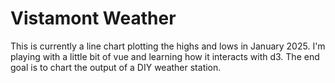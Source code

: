 # Vistamont Weather

This is currently a line chart plotting the highs and lows in January 2025. I'm playing with a little bit of vue and learning how it interacts with d3. The end goal is to chart the output of a DIY weather station.
